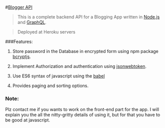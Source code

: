 #[Blogger API](http://my-blogging-api.herokuapp.com/)

> This is a complete backend API for a Blogging App written in [Node.js](https://nodejs.org/) and [GraphQL](https://graphql.org/).

> Deployed at Heroku servers

###Features:

1. Store password in the Database in encrypted form using npm package [bcryptjs](https://www.npmjs.com/package/bcryptjs).

2. Implement Authorization and authentication using [jsonwebtoken](https://www.npmjs.com/package/jsonwebtoken).

3. Use ES6 syntax of javascript using the [babel](https://babeljs.io/)

4. Provides paging and sorting options.

### Note:

Plz contact me if you wants to work on the front-end part for the app. I will explain you the all the nitty-gritty details of using it, but for that you have to be good at javascript.